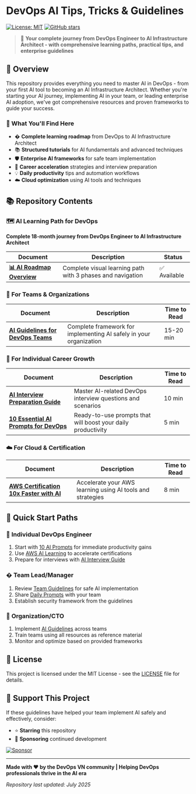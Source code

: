 # DevOps AI Tips, Tricks & Guidelines

[![License: MIT](https://img.shields.io/badge/License-MIT-yellow.svg)](https://opensource.org/licenses/MIT)
[![GitHub stars](https://img.shields.io/github/stars/VersusControl/devops-ai-guidelines.svg?style=social&label=Star)](https://github.com/VersusControl/devops-ai-guidelines)

> 🚀 **Your complete journey from DevOps Engineer to AI Infrastructure Architect - with comprehensive learning paths, practical tips, and enterprise guidelines**

## 📖 Overview

This repository provides everything you need to master AI in DevOps - from your first AI tool to becoming an AI Infrastructure Architect. Whether you're starting your AI journey, implementing AI in your team, or leading enterprise AI adoption, we've got comprehensive resources and proven frameworks to guide your success.

### 🎯 What You'll Find Here

- �️ **Complete learning roadmap** from DevOps to AI Infrastructure Architect
- 📚 **Structured tutorials** for AI fundamentals and advanced techniques
- 🛡️ **Enterprise AI frameworks** for safe team implementation
- 🚀 **Career acceleration** strategies and interview preparation
- 💡 **Daily productivity** tips and automation workflows
- ☁️ **Cloud optimization** using AI tools and techniques

## 📚 Repository Contents

### 🗺️ **AI Learning Path for DevOps**

**Complete 18-month journey from DevOps Engineer to AI Infrastructure Architect**

| Document                                                               | Description                                                | Status       |
| ---------------------------------------------------------------------- | ---------------------------------------------------------- | ------------ |
| [**📊 AI Roadmap Overview**](./ai-roadmap-for-devops/01-roadmap.md) | Complete visual learning path with 3 phases and navigation | ✅ Available |

### 🏢 For Teams & Organizations

| Document                                                                     | Description                                                        | Time to Read |
| ---------------------------------------------------------------------------- | ------------------------------------------------------------------ | ------------ |
| [**AI Guidelines for DevOps Teams**](./docs/ai-guidelines-devops-team.md) | Complete framework for implementing AI safely in your organization | 15-20 min    |

### 🚀 For Individual Career Growth

| Document                                                                    | Description                                                  | Time to Read |
| --------------------------------------------------------------------------- | ------------------------------------------------------------ | ------------ |
| [**AI Interview Preparation Guide**](./docs/ai-mock-interview.md)        | Master AI-related DevOps interview questions and scenarios   | 10 min       |
| [**10 Essential AI Prompts for DevOps**](./docs/10-ai-prompts-devops.md) | Ready-to-use prompts that will boost your daily productivity | 5 min        |

### ☁️ For Cloud & Certification

| Document                                                                              | Description                                                | Time to Read |
| ------------------------------------------------------------------------------------- | ---------------------------------------------------------- | ------------ |
| [**AWS Certification 10x Faster with AI**](./docs/aws-certification-10x-faster.md) | Accelerate your AWS learning using AI tools and strategies | 8 min        |

## 🚀 Quick Start Paths

### 👤 **Individual DevOps Engineer**

1. Start with [10 AI Prompts](./docs/10-ai-prompts-devops.md) for immediate productivity gains
2. Use [AWS AI Learning](./docs/aws-certification-10x-faster.md) to accelerate certifications
3. Prepare for interviews with [AI Interview Guide](./docs/ai-mock-interview.md)

### � **Team Lead/Manager**

1. Review [Team Guidelines](./docs/ai-guidelines-devops-team.md) for safe AI implementation
2. Share [Daily Prompts](./docs/10-ai-prompts-devops.md) with your team
3. Establish security framework from the guidelines

### 🏢 **Organization/CTO**

1. Implement [AI Guidelines](./docs/ai-guidelines-devops-team.md) across teams
2. Train teams using all resources as reference material
3. Monitor and optimize based on provided frameworks

## 📝 License

This project is licensed under the MIT License - see the [LICENSE](LICENSE) file for details.

## 💝 Support This Project

If these guidelines have helped your team implement AI safely and effectively, consider:

- ⭐ **Starring** this repository
- 💖 **Sponsoring** continued development

[![Sponsor](https://img.shields.io/badge/Sponsor-❤️-red?style=for-the-badge)](https://github.com/sponsors/hoalongnatsu)

---

**Made with ❤️ by the DevOps VN community | Helping DevOps professionals thrive in the AI era**

*Repository last updated: July 2025*
